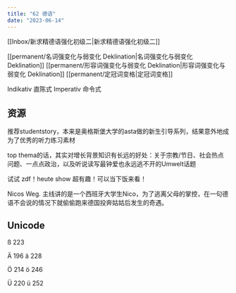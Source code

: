 ```yaml
---
title: "62 德语"
date: "2023-06-14"
---
```


[[Inbox/新求精德语强化初级二|新求精德语强化初级二]]

[[permanent/名词强变化与弱变化 Deklination|名词强变化与弱变化 Deklination]]
[[permanent/形容词强变化与弱变化 Deklination|形容词强变化与弱变化 Deklination]]
[[permanent/定冠词变格|定冠词变格]]

Indikativ 直陈式
Imperativ 命令式

## 资源
推荐studentstory，本来是奥格斯堡大学的asta做的新生引导系列，结果意外地成为了优秀的听力练习素材

top thema的话，其实对增长背景知识有长远的好处：关于宗教/节日、社会热点问题、一点点政治，以及听说读写最钟爱也永远逃不开的Umwelt话题

试试 zdf！heute show 超有趣！可以当下饭来看！

Nicos Weg. 主线讲的是一个西班牙大学生Nico，为了逃离父母的掌控，在一句德语不会说的情况下就偷偷跑来德国投奔姑姑后发生的奇遇。

## Unicode

ß 223

Ä 196 ä 228

Ö 214 ö 246

Ü 220 ü 252